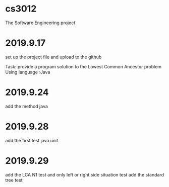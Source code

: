 # cs3012
The Software Engineering project 

# 2019.9.17
set up the project file and upload to the github

Task: provide a program solution to the Lowest Common Ancestor problem
Using language :Java





# 2019.9.24
add the method java



# 2019.9.28
add the first test java unit


# 2019.9.29
add the LCA N1 test and only left or right side situation test
add the standard tree test
